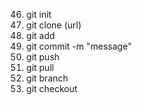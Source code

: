 46. git init 
47. git clone (url)
48. git add
49. git commit -m "message"
50. git push
51. git pull 
52. git branch 
53. git checkout 